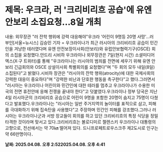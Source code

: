 # **제목: 우크라, 러 '크리비리흐 공습'에 유엔안보리 소집요청…8일 개최**

  내용: 외무장관 "러 잔학 행위에 강력 대응해야"우크라 '어린이 9명등 20명 사망'…러 부인[서울=뉴시스] 김승민 기자 = 우크라이나가 최근 러시아의 크리비리흐 공습이 민간인을 겨냥한 테러였다며 유엔 안전보장이사회(안보리)와 유럽안보협력기구(OSCE) 회의 소집을 요청했다.안드리 시비하 우크라이나 외무장관은 7일(현지 시간) 소셜미디어 엑스(X·구 트위터)를 통해 "우크라이나는 러시아의 범죄를 전면에 세우기 위해 유엔 안보리 긴급회의와 OSCE 상설이사회 특별회의를 요청했다"며 "두 회의 모두 내일(8일) 소집된다"고 밝혔다.시비하 장관은 "러시아의 잔학 행위(atrocity)에 대한 국제사회의 강력한 대응이 중요하다"며 "강력한 비난과 단호한 행동을 촉구한다"고 했다.그러면서 "러시아는 우크라이나 어린이와 민간인에 대한 테러를 멈추고 우크라이나가 수용한 미국의 전면 휴전안에 응해 전쟁을 끝내야 한다"고 덧붙였다.우크라이나 정부 당국은 지난 4일 러시아군의 크리비리흐 공습으로 어린이 9명을 포함한 20명이 숨지고 75명이 다쳤다고 발표했다.우크라이나는 "러시아는 일반 주거지역의 놀이터를 표적으로 삼고, 피해를 극대화하기 위해 집속탄을 사용했다"고 주장하며 민간인 피해를 강조했다.그러나 러시아는 우크라이나군과 서방 장교들이 회의를 하고 있던 크리비리흐의 특정 식당을 정밀 타격한 것이라며 맞서고 있다.크리비리흐는 볼로디미르 젤렌스키 우크라이나 대통령의 고향으로, 전선에서는 약 70㎞ 떨어져 있다. 드니프로페트로우스크주 제2도시로 인구는 약 66만명이다．

  **날짜: 2025.04.08. 오후 2:522025.04.08. 오후 4:41**